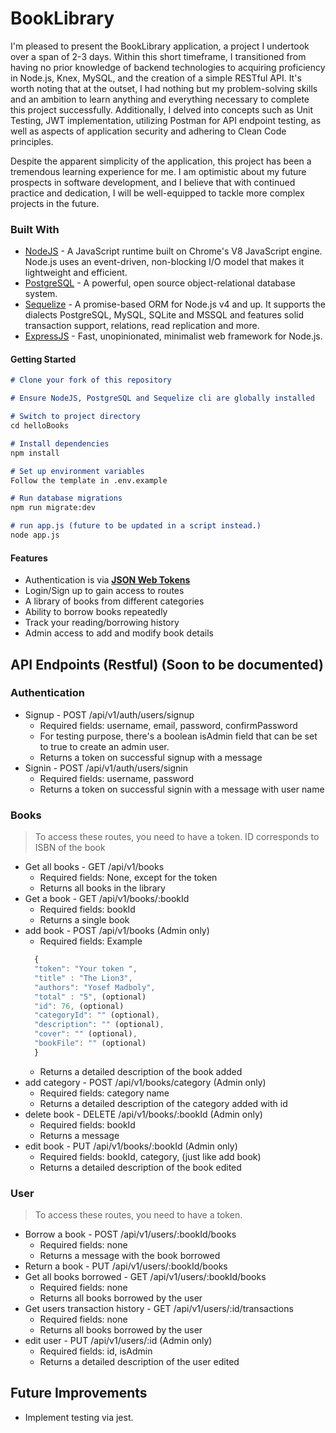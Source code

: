 # BookLibrary

I'm pleased to present the BookLibrary application, a project I undertook over a span of 2-3 days. Within this short timeframe, I transitioned from having no prior knowledge of backend technologies to acquiring proficiency in Node.js, Knex, MySQL, and the creation of a simple RESTful API. It's worth noting that at the outset, I had nothing but my problem-solving skills and an ambition to learn anything and everything necessary to complete this project successfully. Additionally, I delved into concepts such as Unit Testing, JWT implementation, utilizing Postman for API endpoint testing, as well as aspects of application security and adhering to Clean Code principles.

Despite the apparent simplicity of the application, this project has been a tremendous learning experience for me. I am optimistic about my future prospects in software development, and I believe that with continued practice and dedication, I will be well-equipped to tackle more complex projects in the future.


### Built With

* [NodeJS](https://nodejs.org/en/) - A JavaScript runtime built on Chrome's V8 JavaScript engine. Node.js uses an event-driven, non-blocking I/O model that makes it lightweight and efficient.
* [PostgreSQL](https://www.postgresql.org/) - A powerful, open source object-relational database system.
* [Sequelize](http://docs.sequelizejs.com/) - A promise-based ORM for Node.js v4 and up. It supports the dialects PostgreSQL, MySQL, SQLite and MSSQL and features solid transaction support, relations, read replication and more.
* [ExpressJS](http://expressjs.com/) - Fast, unopinionated, minimalist web framework for Node.js.


#### Getting Started

```markdown
# Clone your fork of this repository

# Ensure NodeJS, PostgreSQL and Sequelize cli are globally installed

# Switch to project directory
cd helloBooks

# Install dependencies
npm install

# Set up environment variables
Follow the template in .env.example

# Run database migrations
npm run migrate:dev

# run app.js (future to be updated in a script instead.)
node app.js
```

#### Features

* Authentication is via [**JSON Web Tokens**](https://jwt.io/)
* Login/Sign up to gain access to routes
* A library of books from different categories
* Ability to borrow books repeatedly
* Track your reading/borrowing history
* Admin access to add and modify book details


## API Endpoints (Restful) (Soon to be documented)

### Authentication
  * Signup - POST /api/v1/auth/users/signup
    * Required fields: username, email, password, confirmPassword
    * For testing purpose, there's a boolean isAdmin field that can be set to true to create an admin user.
    * Returns a token on successful signup with a message
  * Signin - POST /api/v1/auth/users/signin
    * Required fields: username, password
    * Returns a token on successful signin with a message with user name

### Books
> To access these routes, you need to have a token.
> ID corresponds to ISBN of the book

* Get all books - GET /api/v1/books
  * Required fields: None, except for the token
  * Returns all books in the library
* Get a book - GET /api/v1/books/:bookId
  * Required fields: bookId
  * Returns a single book
* add book - POST /api/v1/books (Admin only)
  * Required fields: Example
  ```javascript
    {
    "token": "Your token ",
    "title" : "The Lion3",
    "authors": "Yosef Madboly",
    "total" : "5", (optional)
    "id": 76, (optional)
    "categoryId": "" (optional),
    "description": "" (optional),
    "cover": "" (optional),
    "bookFile": "" (optional)
    }
  ```
  * Returns a detailed description of the book added
* add category - POST /api/v1/books/category (Admin only)
  * Required fields: category name
  * Returns a detailed description of the category added with id
* delete book - DELETE /api/v1/books/:bookId (Admin only)
  * Required fields: bookId
  * Returns a message
* edit book - PUT /api/v1/books/:bookId (Admin only)
  * Required fields: bookId, category, (just like add book)
  * Returns a detailed description of the book edited

### User
> To access these routes, you need to have a token.

* Borrow a book - POST /api/v1/users/:bookId/books
  * Required fields: none
  * Returns a message with the book borrowed
* Return a book - PUT /api/v1/users/:bookId/books
* Get all books borrowed - GET /api/v1/users/:bookId/books
  * Required fields: none
  * Returns all books borrowed by the user
* Get users transaction history - GET /api/v1/users/:id/transactions
  * Required fields: none
  * Returns all books borrowed by the user
* edit user - PUT /api/v1/users/:id (Admin only)
  * Required fields: id, isAdmin
  * Returns a detailed description of the user edited


## Future Improvements

- Implement testing via jest.
